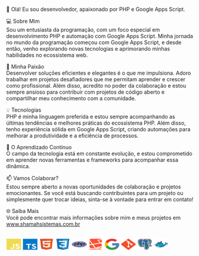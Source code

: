 👋 Olá! Eu sou desenvolvedor, apaixonado por PHP e Google Apps Script.

💻 Sobre Mim<br>
Sou um entusiasta da programação, com um foco especial em desenvolvimento PHP e automação com Google Apps Script. Minha jornada no mundo da programação começou com Google Apps Script, e desde então, venho explorando novas tecnologias e aprimorando minhas habilidades no ecossistema web.

🚀 Minha Paixão<br>
Desenvolver soluções eficientes e elegantes é o que me impulsiona. Adoro trabalhar em projetos desafiadores que me permitam aprender e crescer como profissional. Além disso, acredito no poder da colaboração e estou sempre ansioso para contribuir com projetos de código aberto e compartilhar meu conhecimento com a comunidade.

💡 Tecnologias<br>
PHP é minha linguagem preferida e estou sempre acompanhando as últimas tendências e melhores práticas do ecossistema PHP. Além disso, tenho experiência sólida em Google Apps Script, criando automações para melhorar a produtividade e a eficiência de processos.

🌱 O Aprendizado Contínuo<br>
O campo da tecnologia está em constante evolução, e estou comprometido em aprender novas ferramentas e frameworks para acompanhar essa dinâmica.

📫 Vamos Colaborar?<br>
Estou sempre aberto a novas oportunidades de colaboração e projetos emocionantes. Se você está buscando contribuintes para um projeto ou simplesmente quer trocar ideias, sinta-se à vontade para entrar em contato!

🌐 Saiba Mais<br>
Você pode encontrar mais informações sobre mim e meus projetos em  www.shamahsistemas.com.br


<div style="display: inline_block"><br>
  <img align="center" alt="Anderson-Js" height="30" width="40" src="https://raw.githubusercontent.com/devicons/devicon/master/icons/javascript/javascript-plain.svg">
  <img align="center" alt="Anderson-Ts" height="30" width="40" src="https://raw.githubusercontent.com/devicons/devicon/master/icons/typescript/typescript-plain.svg">
  <img align="center" alt="Anderson-HTML" height="30" width="40" src="https://raw.githubusercontent.com/devicons/devicon/master/icons/html5/html5-original.svg">
  <img align="center" alt="Anderson-CSS" height="30" width="40" src="https://raw.githubusercontent.com/devicons/devicon/master/icons/css3/css3-original.svg">
  <img align="center" alt="Anderson-PHP" height="30" width="40" src="https://raw.githubusercontent.com/devicons/devicon/master/icons/php/php-original.svg">
  <img align="center" alt="Anderson-laravel" height="30" width="40" src="https://raw.githubusercontent.com/devicons/devicon/master/icons/laravel/laravel-plain-wordmark.svg">
  <img align="center" alt="Anderson-google" height="30" width="40" src="https://raw.githubusercontent.com/devicons/devicon/master/icons/google/google-original.svg">
  <img align="center" alt="Anderson-git" height="30" width="40" src="https://raw.githubusercontent.com/devicons/devicon/master/icons/git/git-original.svg">
  <img align="center" alt="Anderson-postgres" height="30" width="40" src="https://raw.githubusercontent.com/devicons/devicon/master/icons/postgresql/postgresql-original.svg"> 
  <img align="center" alt="Anderson-docker" height="30" width="40" src="https://raw.githubusercontent.com/devicons/devicon/master/icons/docker/docker-original.svg"> 

</div>
